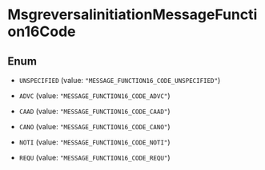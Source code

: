 

# MsgreversalinitiationMessageFunction16Code

## Enum


* `UNSPECIFIED` (value: `"MESSAGE_FUNCTION16_CODE_UNSPECIFIED"`)

* `ADVC` (value: `"MESSAGE_FUNCTION16_CODE_ADVC"`)

* `CAAD` (value: `"MESSAGE_FUNCTION16_CODE_CAAD"`)

* `CANO` (value: `"MESSAGE_FUNCTION16_CODE_CANO"`)

* `NOTI` (value: `"MESSAGE_FUNCTION16_CODE_NOTI"`)

* `REQU` (value: `"MESSAGE_FUNCTION16_CODE_REQU"`)



